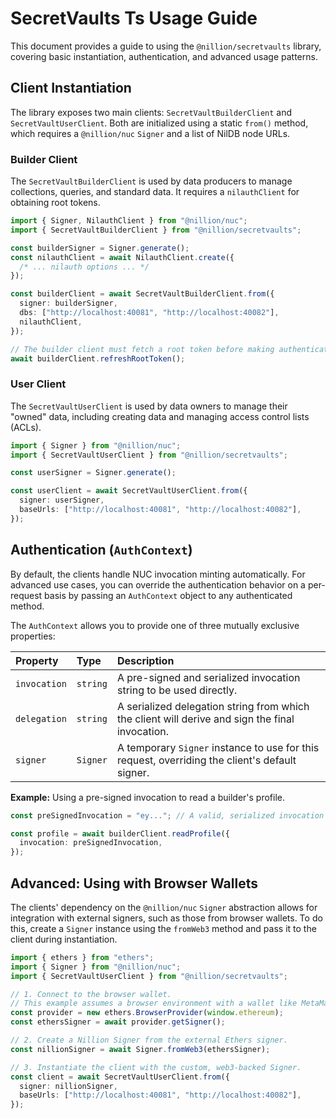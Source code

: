 # SecretVaults Ts Usage Guide

This document provides a guide to using the `@nillion/secretvaults` library, covering basic instantiation, authentication, and advanced usage patterns.

## Client Instantiation

The library exposes two main clients: `SecretVaultBuilderClient` and `SecretVaultUserClient`. Both are initialized using a static `from()` method, which requires a `@nillion/nuc` `Signer` and a list of NilDB node URLs.

### Builder Client

The `SecretVaultBuilderClient` is used by data producers to manage collections, queries, and standard data. It requires a `nilauthClient` for obtaining root tokens.

```typescript
import { Signer, NilauthClient } from "@nillion/nuc";
import { SecretVaultBuilderClient } from "@nillion/secretvaults";

const builderSigner = Signer.generate();
const nilauthClient = await NilauthClient.create({
  /* ... nilauth options ... */
});

const builderClient = await SecretVaultBuilderClient.from({
  signer: builderSigner,
  dbs: ["http://localhost:40081", "http://localhost:40082"],
  nilauthClient,
});

// The builder client must fetch a root token before making authenticated calls.
await builderClient.refreshRootToken();
```

### User Client

The `SecretVaultUserClient` is used by data owners to manage their "owned" data, including creating data and managing access control lists (ACLs).

```typescript
import { Signer } from "@nillion/nuc";
import { SecretVaultUserClient } from "@nillion/secretvaults";

const userSigner = Signer.generate();

const userClient = await SecretVaultUserClient.from({
  signer: userSigner,
  baseUrls: ["http://localhost:40081", "http://localhost:40082"],
});
```

## Authentication (`AuthContext`)

By default, the clients handle NUC invocation minting automatically. For advanced use cases, you can override the authentication behavior on a per-request basis by passing an `AuthContext` object to any authenticated method.

The `AuthContext` allows you to provide one of three mutually exclusive properties:

| Property     | Type     | Description                                                                                 |
| :----------- | :------- | :------------------------------------------------------------------------------------------ |
| `invocation` | `string` | A pre-signed and serialized invocation string to be used directly.                          |
| `delegation` | `string` | A serialized delegation string from which the client will derive and sign the final invocation. |
| `signer`     | `Signer` | A temporary `Signer` instance to use for this request, overriding the client's default signer.  |

**Example:** Using a pre-signed invocation to read a builder's profile.

```typescript
const preSignedInvocation = "ey..."; // A valid, serialized invocation NUC

const profile = await builderClient.readProfile({
  invocation: preSignedInvocation,
});
```

## Advanced: Using with Browser Wallets

The clients' dependency on the `@nillion/nuc` `Signer` abstraction allows for integration with external signers, such as those from browser wallets. To do this, create a `Signer` instance using the `fromWeb3` method and pass it to the client during instantiation.

```typescript
import { ethers } from "ethers";
import { Signer } from "@nillion/nuc";
import { SecretVaultUserClient } from "@nillion/secretvaults";

// 1. Connect to the browser wallet.
// This example assumes a browser environment with a wallet like MetaMask injected.
const provider = new ethers.BrowserProvider(window.ethereum);
const ethersSigner = await provider.getSigner();

// 2. Create a Nillion Signer from the external Ethers signer.
const nillionSigner = await Signer.fromWeb3(ethersSigner);

// 3. Instantiate the client with the custom, web3-backed Signer.
const client = await SecretVaultUserClient.from({
  signer: nillionSigner,
  baseUrls: ["http://localhost:40081", "http://localhost:40082"],
});
```
